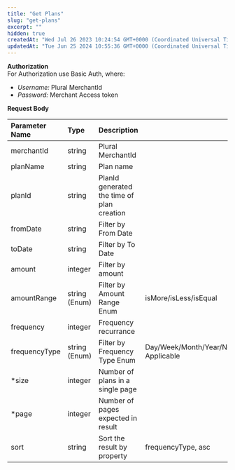 ```yaml
---
title: "Get Plans"
slug: "get-plans"
excerpt: ""
hidden: true
createdAt: "Wed Jul 26 2023 10:24:54 GMT+0000 (Coordinated Universal Time)"
updatedAt: "Tue Jun 25 2024 10:55:36 GMT+0000 (Coordinated Universal Time)"
---
```

**Authorization**  
For Authorization use Basic Auth, where:

- _Username:_ Plural MerchantId
- _Password:_ Merchant Access token

**Request Body**

| Parameter Name | Type          | Description                                |                                    |    |
| :------------- | :------------ | :----------------------------------------- | :--------------------------------- | :- |
| merchantId     | string        | Plural MerchantId                          |                                    |    |
| planName       | string        | Plan name                                  |                                    |    |
| planId         | string        | PlanId generated the time of plan creation |                                    |    |
| fromDate       | string        | Filter by From Date                        |                                    |    |
| toDate         | string        | Filter by To Date                          |                                    |    |
| amount         | integer       | Filter by amount                           |                                    |    |
| amountRange    | string (Enum) | Filter by Amount Range Enum                | isMore/isLess/isEqual              |    |
| frequency      | integer       | Frequency recurrance                       |                                    |    |
| frequencyType  | string (Enum) | Filter by Frequency Type Enum              | Day/Week/Month/Year/Not Applicable |    |
| \*size         | integer       | Number of plans in a single page           |                                    |    |
| \*page         | integer       | Number of pages expected in result         |                                    |    |
| sort           | string        | Sort the result by property                | frequencyType, asc                 |    |
